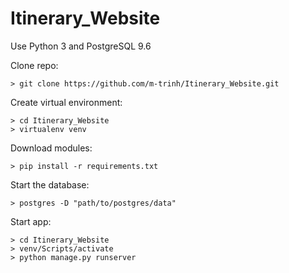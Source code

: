 # Itinerary_Website

Use Python 3 and PostgreSQL 9.6

Clone repo:
```
> git clone https://github.com/m-trinh/Itinerary_Website.git
```

Create virtual environment:
```
> cd Itinerary_Website
> virtualenv venv
```

Download modules:
```
> pip install -r requirements.txt
```

Start the database:
```
> postgres -D "path/to/postgres/data"
```

Start app:
```
> cd Itinerary_Website
> venv/Scripts/activate
> python manage.py runserver
```
